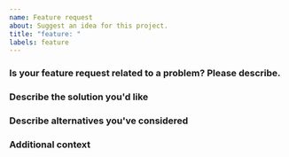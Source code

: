 ```yaml
---
name: Feature request
about: Suggest an idea for this project.
title: "feature: "
labels: feature
---
```


### Is your feature request related to a problem? Please describe.
<!-- A clear and concise description of what the problem is. Ex. I'm always frustrated when [...]. -->

### Describe the solution you'd like
<!-- A clear and concise description of what you want to happen. -->

### Describe alternatives you've considered
<!-- A clear and concise description of any alternative solutions or features you've considered. -->

### Additional context
<!-- Add any other context or screenshots about the feature request here. -->
